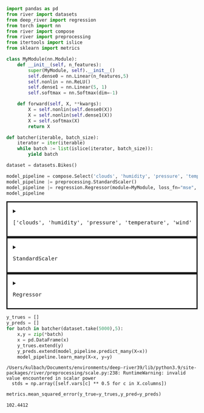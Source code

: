 ```python
import pandas as pd
from river import datasets
from deep_river import regression
from torch import nn
from river import compose
from river import preprocessing
from itertools import islice
from sklearn import metrics
```


```python
class MyModule(nn.Module):
    def __init__(self, n_features):
        super(MyModule, self).__init__()
        self.dense0 = nn.Linear(n_features,5)
        self.nonlin = nn.ReLU()
        self.dense1 = nn.Linear(5, 1)
        self.softmax = nn.Softmax(dim=-1)

    def forward(self, X, **kwargs):
        X = self.nonlin(self.dense0(X))
        X = self.nonlin(self.dense1(X))
        X = self.softmax(X)
        return X

def batcher(iterable, batch_size):
    iterator = iter(iterable)
    while batch := list(islice(iterator, batch_size)):
        yield batch
```


```python
dataset = datasets.Bikes()

model_pipeline = compose.Select('clouds', 'humidity', 'pressure', 'temperature', 'wind')
model_pipeline |= preprocessing.StandardScaler()
model_pipeline |= regression.Regressor(module=MyModule, loss_fn="mse", optimizer_fn="sgd")
model_pipeline
```




<div><div class="river-component river-pipeline"><details class="river-component river-estimator"><summary class="river-summary"><pre class="river-estimator-name">['clouds', 'humidity', 'pressure', 'temperature', 'wind']</pre></summary><code class="river-estimator-params">(
  clouds
  humidity
  pressure
  temperature
  wind
)

</code></details><details class="river-component river-estimator"><summary class="river-summary"><pre class="river-estimator-name">StandardScaler</pre></summary><code class="river-estimator-params">(
  with_std=True
)

</code></details><details class="river-component river-estimator"><summary class="river-summary"><pre class="river-estimator-name">Regressor</pre></summary><code class="river-estimator-params">(
  module=None
  loss_fn="mse_loss"
  optimizer_fn=&lt;class 'torch.optim.sgd.SGD'&gt;
  lr=0.001
  device="cpu"
  seed=42
)

</code></details></div><style scoped>
.river-estimator {
    padding: 1em;
    border-style: solid;
    background: white;
}

.river-pipeline {
    display: flex;
    flex-direction: column;
    align-items: center;
    background: linear-gradient(#000, #000) no-repeat center / 3px 100%;
}

.river-union {
    display: flex;
    flex-direction: row;
    align-items: center;
    justify-content: center;
    padding: 1em;
    border-style: solid;
    background: white;
}

.river-wrapper {
    display: flex;
    flex-direction: column;
    align-items: center;
    justify-content: center;
    padding: 1em;
    border-style: solid;
    background: white;
}

.river-wrapper > .river-estimator {
    margin-top: 1em;
}

/* Vertical spacing between steps */

.river-component + .river-component {
    margin-top: 2em;
}

.river-union > .river-estimator {
    margin-top: 0;
}

.river-union > .pipeline {
    margin-top: 0;
}

/* Spacing within a union of estimators */

.river-union > .river-component + .river-component {
    margin-left: 1em;
}

/* Typography */

.river-estimator-params {
    display: block;
    white-space: pre-wrap;
    font-size: 120%;
    margin-bottom: -1em;
}

.river-estimator > .river-estimator-params,
.river-wrapper > .river-details > river-estimator-params {
    background-color: white !important;
}

.river-estimator-name {
    display: inline;
    margin: 0;
    font-size: 130%;
}

/* Toggle */

.river-summary {
    display: flex;
    align-items:center;
    cursor: pointer;
}

.river-summary > div {
    width: 100%;
}
</style></div>




```python
y_trues = []
y_preds = []
for batch in batcher(dataset.take(5000),5):
    x,y = zip(*batch)
    x = pd.DataFrame(x)
    y_trues.extend(y)
    y_preds.extend(model_pipeline.predict_many(X=x))
    model_pipeline.learn_many(X=x, y=y)
```

    /Users/kulbach/Documents/environments/deep-river39/lib/python3.9/site-packages/river/preprocessing/scale.py:238: RuntimeWarning: invalid value encountered in scalar power
      stds = np.array([self.vars[c] ** 0.5 for c in X.columns])



```python
metrics.mean_squared_error(y_true=y_trues,y_pred=y_preds)
```




    102.4412




```python

```
